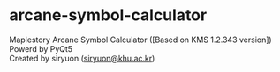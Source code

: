 # arcane-symbol-calculator
 Maplestory Arcane Symbol Calculator ([Based on KMS 1.2.343 version])   
 Powerd by PyQt5  
 Created by siryuon (siryuon@khu.ac.kr)
